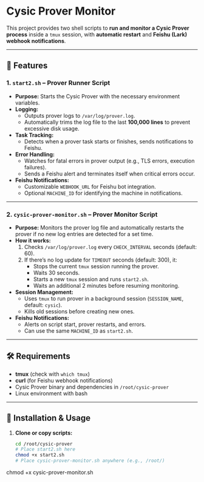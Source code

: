 # Cysic Prover Monitor

This project provides two shell scripts to **run and monitor a Cysic Prover process** inside a `tmux` session, with **automatic restart** and **Feishu (Lark) webhook notifications**.

---

## 📌 Features

### 1. `start2.sh` – Prover Runner Script
- **Purpose:** Starts the Cysic Prover with the necessary environment variables.
- **Logging:**
  - Outputs prover logs to `/var/log/prover.log`.
  - Automatically trims the log file to the last **100,000 lines** to prevent excessive disk usage.
- **Task Tracking:**
  - Detects when a prover task starts or finishes, sends notifications to Feishu.
- **Error Handling:**
  - Watches for fatal errors in prover output (e.g., TLS errors, execution failures).
  - Sends a Feishu alert and terminates itself when critical errors occur.
- **Feishu Notifications:**
  - Customizable `WEBHOOK_URL` for Feishu bot integration.
  - Optional `MACHINE_ID` for identifying the machine in notifications.

---

### 2. `cysic-prover-monitor.sh` – Prover Monitor Script
- **Purpose:** Monitors the prover log file and automatically restarts the prover if no new log entries are detected for a set time.
- **How it works:**
  1. Checks `/var/log/prover.log` every `CHECK_INTERVAL` seconds (default: 60).
  2. If there’s no log update for `TIMEOUT` seconds (default: 300), it:
     - Stops the current `tmux` session running the prover.
     - Waits 30 seconds.
     - Starts a new `tmux` session and runs `start2.sh`.
     - Waits an additional 2 minutes before resuming monitoring.
- **Session Management:**
  - Uses `tmux` to run prover in a background session (`SESSION_NAME`, default: `cysic`).
  - Kills old sessions before creating new ones.
- **Feishu Notifications:**
  - Alerts on script start, prover restarts, and errors.
  - Can use the same `MACHINE_ID` as `start2.sh`.

---

## 🛠 Requirements
- **tmux** (check with `which tmux`)
- **curl** (for Feishu webhook notifications)
- Cysic Prover binary and dependencies in `/root/cysic-prover`
- Linux environment with bash

---

## 🚀 Installation & Usage

1. **Clone or copy scripts:**
   ```bash
   cd /root/cysic-prover
   # Place start2.sh here
   chmod +x start2.sh
   # Place cysic-prover-monitor.sh anywhere (e.g., /root/)
chmod +x cysic-prover-monitor.sh

